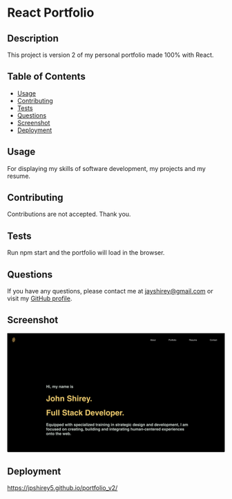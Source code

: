 
# React Portfolio

## Description
This project is version 2 of my personal portfolio made 100% with React.

## Table of Contents
* [Usage](#usage)
* [Contributing](#contributing)
* [Tests](#tests)
* [Questions](#questions)
* [Screenshot](#screenshot)
* [Deployment](#deployment)

## Usage
For displaying my skills of software development, my projects and my resume.

## Contributing
Contributions are not accepted. Thank you.

## Tests
Run npm start and the portfolio will load in the browser.

## Questions
If you have any questions, please contact me at jayshirey@gmail.com	 or visit my [GitHub profile](https://github.com/jpshirey5).

## Screenshot
![](src/Components/images/portfolio_v2_SS.png)

## Deployment
https://jpshirey5.github.io/portfolio_v2/